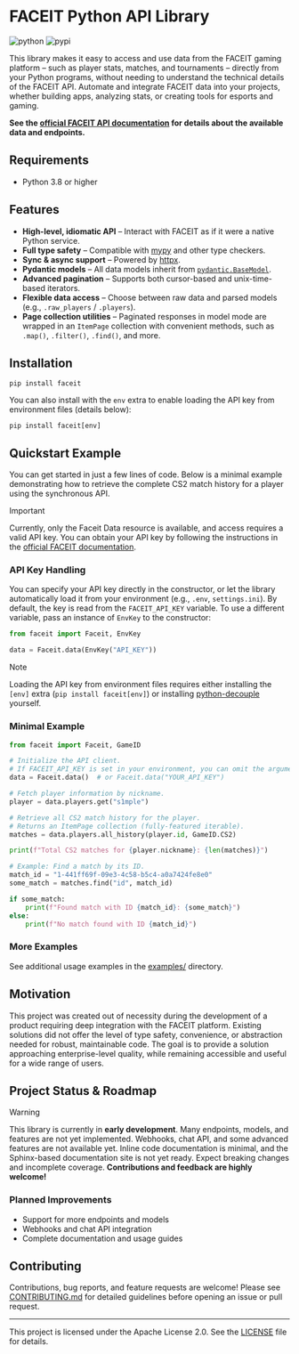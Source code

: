 # FACEIT Python API Library

![python](https://img.shields.io/badge/python-3.8%2B-3776ab?style=flat-square)
![pypi](https://img.shields.io/pypi/v/faceit?style=flat-square&color=43a047)

This library makes it easy to access and use data from the FACEIT gaming platform – such as player stats, matches, and tournaments – directly from your Python programs, without needing to understand the technical details of the FACEIT API.
Automate and integrate FACEIT data into your projects, whether building apps, analyzing stats, or creating tools for esports and gaming.

**See the [official FACEIT API documentation](https://docs.faceit.com/docs) for details about the available data and endpoints.**

## Requirements

- Python 3.8 or higher

## Features

- **High-level, idiomatic API** – Interact with FACEIT as if it were a native Python service.
- **Full type safety** – Compatible with [mypy](https://mypy-lang.org/) and other type checkers.
- **Sync & async support** – Powered by [httpx](https://www.python-httpx.org/).
- **Pydantic models** – All data models inherit from [`pydantic.BaseModel`](https://docs.pydantic.dev/latest/usage/models/).
- **Advanced pagination** – Supports both cursor-based and unix-time-based iterators.
- **Flexible data access** – Choose between raw data and parsed models (e.g., `.raw_players` / `.players`).
- **Page collection utilities** – Paginated responses in model mode are wrapped in an `ItemPage` collection with convenient methods, such as `.map()`, `.filter()`, `.find()`, and more.

## Installation

```
pip install faceit
```

You can also install with the `env` extra to enable loading the API key from environment files (details below):

```
pip install faceit[env]
```

## Quickstart Example

You can get started in just a few lines of code.
Below is a minimal example demonstrating how to retrieve the complete CS2 match history for a player using the synchronous API.

> [!IMPORTANT]
> Currently, only the Faceit Data resource is available, and access requires a valid API key.
> You can obtain your API key by following the instructions in the [official FACEIT documentation](https://docs.faceit.com/getting-started/authentication/api-keys).

### API Key Handling

You can specify your API key directly in the constructor, or let the library automatically load it from your environment (e.g., `.env`, `settings.ini`).
By default, the key is read from the `FACEIT_API_KEY` variable.
To use a different variable, pass an instance of `EnvKey` to the constructor:

```py
from faceit import Faceit, EnvKey

data = Faceit.data(EnvKey("API_KEY"))
```

> [!NOTE]
> Loading the API key from environment files requires either installing the `[env]` extra (`pip install faceit[env]`) or installing [python-decouple](https://github.com/HBNetwork/python-decouple) yourself.

### Minimal Example

```py
from faceit import Faceit, GameID

# Initialize the API client.
# If FACEIT_API_KEY is set in your environment, you can omit the argument.
data = Faceit.data()  # or Faceit.data("YOUR_API_KEY")

# Fetch player information by nickname.
player = data.players.get("s1mple")

# Retrieve all CS2 match history for the player.
# Returns an ItemPage collection (fully-featured iterable).
matches = data.players.all_history(player.id, GameID.CS2)

print(f"Total CS2 matches for {player.nickname}: {len(matches)}")

# Example: Find a match by its ID.
match_id = "1-441ff69f-09e3-4c58-b5c4-a0a7424fe8e0"
some_match = matches.find("id", match_id)

if some_match:
    print(f"Found match with ID {match_id}: {some_match}")
else:
    print(f"No match found with ID {match_id}")
```

### More Examples

See additional usage examples in the [examples/](examples/) directory.

## Motivation

This project was created out of necessity during the development of a product requiring deep integration with the FACEIT platform.
Existing solutions did not offer the level of type safety, convenience, or abstraction needed for robust, maintainable code.
The goal is to provide a solution approaching enterprise-level quality, while remaining accessible and useful for a wide range of users.

## Project Status & Roadmap

> [!WARNING]
> This library is currently in **early development**.
> Many endpoints, models, and features are not yet implemented.
> Webhooks, chat API, and some advanced features are not available yet.
> Inline code documentation is minimal, and the Sphinx-based documentation site is not yet ready.
> Expect breaking changes and incomplete coverage.
> **Contributions and feedback are highly welcome!**

### Planned Improvements

- Support for more endpoints and models
- Webhooks and chat API integration
- Complete documentation and usage guides

## Contributing

Contributions, bug reports, and feature requests are welcome!
Please see [CONTRIBUTING.md](CONTRIBUTING.md) for detailed guidelines before opening an issue or pull request.

---

This project is licensed under the Apache License 2.0. See the [LICENSE](LICENSE) file for details.
